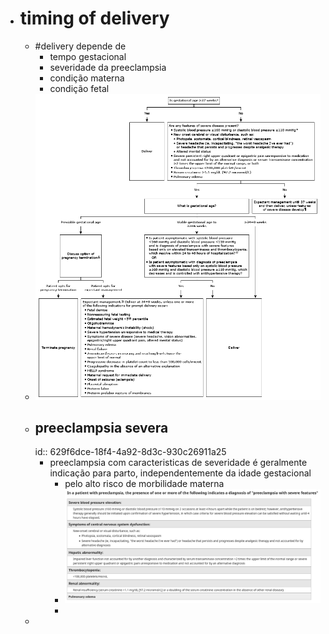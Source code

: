 - # timing of delivery
	- #delivery depende de
		- tempo gestacional
		- severidade da preeclampsia
		- condição materna
		- condição fetal
	- ![image.png](../assets/image_1654614403174_0.png)
	- ## preeclampsia severa
	  id:: 629f6dce-18f4-4a92-8d3c-930c26911a25
		- preeclampsia com caracteristicas de severidade é geralmente indicação para parto, independentemente da idade gestacional
			- pelo alto risco de morbilidade materna
			- ![image.png](../assets/image_1654614902411_0.png)
			-
	-
